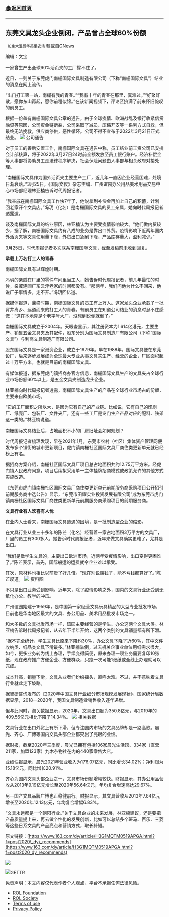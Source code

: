###  [:house:返回首頁](https://github.com/ourhimalayas/txt)
---


## 东莞文具龙头企业倒闭，产品曾占全球60%份额
` 加拿大温哥华英里农场` [轉載自GNews](https://gnews.org/zh-hans/2247779/)

编辑：文宝

一家曾生产出全球60%活页夹的工厂撑不住了。

近日，一则关于东莞虎门南栅国际文具制造有限公司（下称“南栅国际文具”）结业的消息在网上流传。

“出门打工第一站，南栅有我的青春。”“我有十年的青春在那里，真难过。”“好聚好散，愿你东山再起，愿你前程似锦。”在该新闻视频下，评论区挤满了前来怀旧惋叹的前员工。

根据一份盖有南栅国际文具公章的通告，由于全球疫情、欧洲战乱及银行收紧信贷融资等原因，公司资金链断裂，公司采取了减员、压缩开支等一系列方式自救，但最终无法挽救，供应商停供，恶性循环。公司不得不宣布于2022年3月21日正式结业。
![](https://nimg.ws.126.net/?url=http%3A%2F%2Fdingyue.ws.126.net%2F2022%2F0327%2Fd1727f3ej00r9ee150024c000ic00n6g.jpg&amp;thumbnail=660x2147483647&amp;quality=80&amp;type=jpg)
公司通告

对于员工的善后安置工作，南栅国际文具在通告中称，员工结业前工资公司已安排会计部核算，将于2022年3月27日24时前全额发放至员工银行账户。经济补偿金等人事部将协助员工走法律程序解决，社会保险问题由人事部与相关政府对接处理。

“南栅国际文具作为国外活页夹主要生产工厂，近几年一直因企业经营困难，处境日渐衰落。”3月25日，《国际文仪》杂志主编、广州谊园办公用品美术用品交易中心市场部经理林亚楠告诉时代周报记者。

“我亲戚在南栅国际文具工作快7年了，他说拿到补偿金再加上自己的积蓄，计划回老家开个文具店。”冯玥（化名）是南栅国际文具的员工亲属，她向时代周报记者透露道。

谈及南栅国际文具的结业原因，林亚楠认为主要受疫情影响较大。“他们做内贸较少，据了解，南栅国际文具约有八成的业务是靠出口外贸。疫情影响下近两年国内外活页夹等文具使用量下降，外贸出口急剧下降，产品库存量大，盈利减少。”

3月25日，时代周报记者多次联系南栅国际文具，截至发稿前未收到回复。

**承载上万名打工人的青春**

南栅国际文具有过辉煌时期。

冯玥的亲戚在厂里的零件车间里当工人，她告诉时代周报记者，前几年最忙的时候，亲戚连回广东云浮老家的时间都没有。“那两年，我们问他为什么不回来，他说厂子事情多，走不开。”冯玥回忆道。

据媒体报道，鼎盛时期，南栅国际文具的员工有上万人。这家龙头企业承载了一批背井离乡、远道而来的打工人的青春。有前员工在知道公司结业的消息时忍不住感慨：“这在本地算是个老字号大厂，没想到说倒就倒了。”

南栅国际文具成立于2004年。天眼查显示，其注册资本为1.614亿港元，主要生产、销售五金文具夹及其配件，股东分别为国际文具制造厂有限公司（下称“国际文具”）与利高文具制造厂有限公司。

股东国际文具是一家港资企业，成立于1979年。早在1988年，国际文具便在东莞设厂，后来逐步发展成为全球最大专业从事文具夹生产、经营的企业，厂区面积超过十万平方米，也就是目前的南栅国际文具。

有媒体报道，据东莞虎门镇招商办官方信息，南栅国际文具生产的文具夹占全球行业市场份额60%以上，是五金文具夹制造龙头企业。

林亚楠向时代周报记者透露，南栅国际文具生产的产品在全球行业市场占的份额，主要来自欧美市场。

“它的工厂面积之所以大，是因为它有自己的产业链。比如说，它有自己的印刷厂、纸壳厂、包装厂、文件夹厂，还有一些工厂是专门生产产品对应的配料、铁架这一类的。”林亚楠说道。

南栅国际文具结业后，占地面积不小的厂房旧址会如何规划？

时代周报记者梳理发现，早在2021年1月，东莞市农村（社区）集体资产管理网便发布多个镇街的城市更新项目，虎门镇南栅社区国际文具厂商住类更新单元就已经榜上有名。

据招商方案介绍，南栅社区国际文具厂项目总占地面积共约12.75万平方米。经虎门镇人民政府同意，项目后续拟采用单一主体挂牌招商模式或政策允许的其他方式实施改造。

《东莞市虎门镇南栅社区国际文具厂商住类更新单元前期服务商采购项目公开招引前期服务商中选公告》显示，“东莞市田耀实业投资发展有限公司”成为东莞市虎门镇南栅社区国际文具厂商住类更新单元前期服务商采购项目的前期服务商。

**文具行业有人欢喜有人忧**

在业内人士看来，南栅国际文具遭遇的困境，是一批制造型企业的缩影。

在文具行业从业三十多年的陈芒（化名）经营着一家占地面积3万平方的文具厂，厂里的员工有300多人，她告诉时代周报记者，近年来做文具确实更难了，尤其是出口。

“我们是做学生文具的，主要出口欧洲市场，近两年受疫情影响，出口变得更困难了。”陈芒表示，首先，国际船运的运费就令企业难以承受。

其次，原材料也相比以前贵了好几倍。“现在别说赚钱了，能不亏钱都算好了。”陈芒叹道。
![](https://nimg.ws.126.net/?url=http%3A%2F%2Fdingyue.ws.126.net%2F2022%2F0327%2Fb5723befj00r9ee17005cc0012800nqg.jpg&amp;thumbnail=660x2147483647&amp;quality=80&amp;type=jpg)
资料图

不只是出口业务受到影响。近年来，除了疫情影响之外，国内的文具行业还受到无纸化办公、教学的冲击。

广州谊园始建于1959年，是中国第一家经营文具玩具精品的大型专业批发市场，目前也是华南地区最大的文具、办公用品、美术用品批发市场之一。

和大多数的文具批发市场一样，谊园主要经营的是学生、办公这两个文具大类。林亚楠告诉时代周报记者，从去年下半年开始，这两个类别的文具销量都有所下滑。

“据不完全统计，学生文具比原来下降约30%，办公文具下降了近60%，其中文件收纳类、纸品类文具下滑最多。”林亚楠举例，过去机关企事业单位用纸需求很大，如今，更多业务转为线上办理，手续变得简便，原来办理一项业务需要复印10张纸，现在政府推广方便企业、方便群众，只跑一次可能1张纸或全线上办理就可以完成。

成本升高，销量下滑，文具从业者们纷纷摇头，直呼太难。不过，并不意味着文具行业就此走下坡路。

据智研咨询发布的《2020年中国文具行业细分市场规模发展现状》，国家统计局数据显示，2018—2020年，我国文具制造业销售收入逐年递增。

但与此同时，海关数据显示，2020年，文具出口额为350.8亿元，与2019年的409.56亿元相比下降了14.34%。
![](https://nimg.ws.126.net/?url=http%3A%2F%2Fdingyue.ws.126.net%2F2022%2F0327%2F401c609fj00r9ee180033c000rk00iyg.jpg&amp;thumbnail=660x2147483647&amp;quality=80&amp;type=jpg)
相关数据

文具行业在出口外贸上有所下滑，但专注国内市场的文具品牌却是一路高歌。晨光、齐心、广博等国内文具头部企业都交出了亮眼的业绩。

据财报，截至2020年三季度，晨光已拥有包括106家晨光生活馆、334家（直营211家，加盟123家）九木杂物社在内的440家零售大店。

业绩快报显示，晨光2021年营业收入为176.07亿元，同比增长34.02%；净利润为15.18亿元，同比增长20.91%。

齐心为国内文具头部企业之一，文具市场份额增幅较快。财报显示，其办公用品营收从2013年9.19亿元增长至2020年56.64亿元，年均复合增速高达29.67%。

另一国产文具品牌广博也正稳健前行。财报显示，其文具营收从2013年7.64亿元增长至2020年12.13亿元，年均复合增幅6.83%。

“文具永远都是一个朝阳行业。”关于文具企业的未来发展，林亚楠建议，还是要把产品质量提上来，再去做个性化的发展创新，比如可以总结多个斑马、百乐、三菱等这些日系文具的产品亮点和营销方式，取长补短。



原文链接：[https://www.163.com/dy/article/H3G1MQTM0519APGA.html?f=post2020\_dy\_recommends](https://www.163.com/dy/article/H3G1MQTM0519APGA.html?f=post2020_dy_recommends)

![](https://assets.gnews.org/wp-content/uploads/2022/03/Discord-QR-39.png)

![](https://assets.gnews.org/wp-content/uploads/2022/03/gettr-38.png)GETTR

 

免责声明：本文内容仅代表作者个人观点，平台不承担任何法律风险。

- [ROL Foundation](https://rolfoundation.org/)
- [ROL Society](https://rolsociety.org/)
- [Terms of use](https://gnews.org/terms-of-use-3/)
- [Privacy Policy](https://gnews.org/privacy-policy/)
